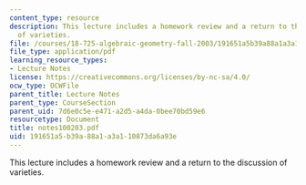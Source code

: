 ```yaml
---
content_type: resource
description: This lecture includes a homework review and a return to the discussion
  of varieties.
file: /courses/18-725-algebraic-geometry-fall-2003/191651a5b39a88a1a3a110873da6a93e_notes100203.pdf
file_type: application/pdf
learning_resource_types:
- Lecture Notes
license: https://creativecommons.org/licenses/by-nc-sa/4.0/
ocw_type: OCWFile
parent_title: Lecture Notes
parent_type: CourseSection
parent_uid: 7d6e0c5e-e471-a2d5-a4da-0bee70bd59e6
resourcetype: Document
title: notes100203.pdf
uid: 191651a5-b39a-88a1-a3a1-10873da6a93e
---
```

This lecture includes a homework review and a return to the discussion of varieties.